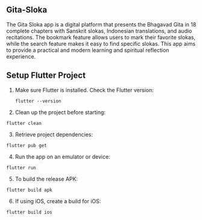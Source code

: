 ## Gita-Sloka

The Gita Sloka app is a digital platform that presents the Bhagavad Gita in 18 complete chapters with Sanskrit slokas, Indonesian translations, and audio recitations. The bookmark feature allows users to mark their favorite slokas, while the search feature makes it easy to find specific slokas. This app aims to provide a practical and modern learning and spiritual reflection experience.

## Setup Flutter Project

1. Make sure Flutter is installed. Check the Flutter version:
   ```shell
   flutter --version
   ```
2. Clean up the project before starting:
  ```shell
  flutter clean
  ```
3. Retrieve project dependencies:
  ```shell
  flutter pub get
  ```
4. Run the app on an emulator or device:
  ```shell
  flutter run
  ```
5. To build the release APK:
  ```shell
  flutter build apk
  ```
6. If using iOS, create a build for iOS:
  ```shell
  flutter build ios
```
